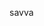 savva

<!---
wilkflow/wilkflow is a ✨ special ✨ repository because its `README.md` (this file) appears on your GitHub profile.
You can click the Preview link to take a look at your changes.
--->
